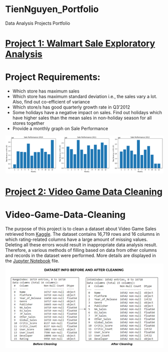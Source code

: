 # TienNguyen_Portfolio
Data Analysis Projects Portfolio

# [Project 1: Walmart Sale Exploratory Analysis](https://github.com/TienNguyen1997/Walmart-Sale-Exploratory-Analysis)
# Project Requirements:
* Which store has maximum sales
* Which store has maximum standard deviation i.e., the sales vary a lot. Also, find out co-efficient of variance
* Which store/s has good quarterly growth rate in Q3’2012
* Some holidays have a negative impact on sales. Find out holidays which have higher sales than the mean sales in non-holiday season for all stores together
* Provide a monthly graph on Sale Performance

![](https://raw.githubusercontent.com/TienNguyen1997/TienNguyen_Portfolio/main/Images/Walmart%20EDA%20Project_Monthly%20Sale%20Over%20Years.png)

# [Project 2: Video Game Data Cleaning](https://github.com/TienNguyen1997/Video-Game-Data-Cleaning)
# Video-Game-Data-Cleaning
The purpose of this project is to clean a dataset about Video Game Sales retrieved from [Kaggle](https://www.kaggle.com/rush4ratio/video-game-sales-with-ratings). The dataset contains 16,719 rows and 16 columns in which rating-related columns have a large amount of missing values. Deleting all these errors would result in inappropriate data analysis result. Therefore, a various methods of filling based on data from other columns and records in the dataset were performed. More details are displayed in the [Jupyter Notebook](https://github.com/TienNguyen1997/Video-Game-Data-Cleaning/blob/main/Video%20Game%20Data%20Cleaning.ipynb) file.
![](https://raw.githubusercontent.com/TienNguyen1997/Video-Game-Data-Cleaning/main/Dataset%20info%20before%20and%20after.png)
